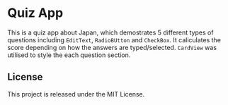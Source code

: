 # Quiz App
This is a quiz app about Japan, which demostrates 5 different types of questions including `EditText`, `RadioBUtton` and `CheckBox`. It caliculates the score depending on how the answers are typed/selected. `CardView` was utilised to style the each question section.

## License
This project is released under the MIT License.

